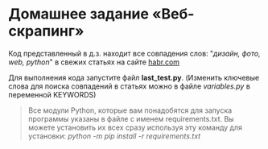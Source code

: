 # Домашнее задание «Веб-скрапинг»

Код представленный в д.з. находит все совпадения слов: "*дизайн, фото, web, python*" в свежих статьях на сайте [habr.com](https://habr.com/ru/all/)

Для выполнения кода запустите файл **last_test.py**.
(Изменить ключевые слова для поиска совпадений в статьях можно в файле *variables.py* в переменной KEYWORDS)

> Все модули Python, которые вам понадобятся для запуска программы указаны в файле с именем requirements.txt. Вы можете установить их всех сразу используя эту команду для установки: *python -m pip install -r requirements.txt*
